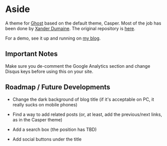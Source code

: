# Aside

A theme for [Ghost](http://github.com/tryghost/ghost/) based on the default theme, Casper. Most of the job has been done
by [Xander Dumaine](http://blog.xdumaine.com). The original repository is [here](https://github.com/xdumaine/ghost-aside).

For a demo, see it up and running on [my blog](http://while2.ghost.io).

## Important Notes

Make sure you de-comment the Google Analytics section and change Disqus keys before using this on your site.

## Roadmap / Future Developments

- Change the dark background of blog title (if it's acceptable on PC, it really sucks on mobile phones)

- Find a way to add related posts (or, at least, add the previous/next links, as in the Casper theme)

- Add a search box (the position has TBD)

- Add social buttons under the title


